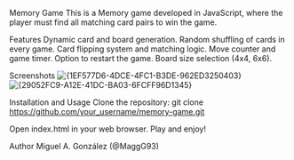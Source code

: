 Memory Game
This is a Memory game developed in JavaScript, where the player must find all matching card pairs to win the game.

Features
Dynamic card and board generation.
Random shuffling of cards in every game.
Card flipping system and matching logic.
Move counter and game timer.
Option to restart the game.
Board size selection (4x4, 6x6).

Screenshots
![{1EF577D6-4DCE-4FC1-B3DE-962ED3250403}](https://github.com/user-attachments/assets/f8e3cd0b-acc5-4462-b75d-0c866af3b7a6)
![{29052FC9-A12E-41DC-BA03-6FCFF96D1345}](https://github.com/user-attachments/assets/357e274e-1259-4ce6-87be-59d959e28e7d)

Installation and Usage
Clone the repository:
git clone https://github.com/your_username/memory-game.git

Open index.html in your web browser.
Play and enjoy!

Author
Miguel A. González (@MaggG93)

